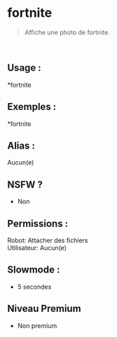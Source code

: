 # fortnite

> Affiche une photo de fortnite.

<br>

## Usage :

*fortnite

## Exemples :

*fortnite

## Alias :

Aucun(e)

## NSFW ?

- Non

## Permissions :

Robot: Attacher des fichiers
<br>
Utilisateur: Aucun(e)

## Slowmode :

- 5 secondes

## Niveau Premium

- Non premium